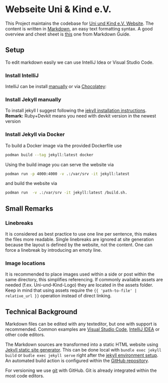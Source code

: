 # Webseite Uni & Kind e.V.
This Project maintains the codebase for [Uni und Kind e.V. Website](http://www.uni-und-kind.rwth-aachen.de).
The content is written in [Markdown](https://de.wikipedia.org/wiki/Markdown), an easy text formatting syntax.
A good overview and cheet sheet is [this](https://www.markdownguide.org/cheat-sheet) one from Markdown Guide.

## Setup
To edit markdown easily we can use IntelliJ Idea or Visual Studio Code.

### Install IntelliJ
IntelliJ can be install [manually](https://www.jetbrains.com/de-de/idea/) or via [Chocolatey](https://community.chocolatey.org/packages?q=intellij):

### Install Jekyll manually
To install jekyll I suggest following the [jekyll installation instructions](https://jekyllrb.com/docs/installation/).
**Remark:** Ruby+Devkit means you need with devkit version in the newest version

### Install Jekyll via Docker
To build a Docker image via the provided Dockerfile use
```bash
podman build --tag jekyll:latest docker
```

Using the build image you can serve the website via
```bash
podman run -p 4000:4000 -v .:/var/srv -it jekyll:latest
```
and build the website via
```bash
podman run  -v .:/var/srv -it jekyll:latest /build.sh.
```

## Small Remarks

### Linebreaks
It is considered as best practice to use one line per sentence, this makes the files more readable.
Single linebreaks are ignored at site generation because the layout is defined by the website, not the content.
One can force a linebreak by introducing an emoty line.

### Image locations
It is recommended to place images used within a side or post within the same directory, this simplifies referencing.
If commonly available assets are needed (f.ex. Uni-und-Kind-Logo) they are located in the assets folder.
Keep in mind that using assets require the `{{ 'path-to-file' | relative_url }}` operation instead of direct linking.

## Technical Background
Markdown files can be edited with any texteditor, but one with support is recommended.
Common examples are [Visual Studio Code](https://code.visualstudio.com), [IntelliJ IDEA](https://www.jetbrains.com/idea/) or other code editors.

The Markdown sources are transformed into a static HTML website using [Jekyll static site generator](https://jekyllrb.com).
This can be done local with `bundle exec jekyll build` or `budle exec jekyll serve` right after the [jekyll environment setup](https://jekyllrb.com/docs/installation/).
An automated build action is configured within the [GitHub repository](https://github.com/MBoegers/uni-und-kind-v2).

For versioning we use [git](https://git-scm.com) with GitHub.
Git is already integrated within the most code editors. 
